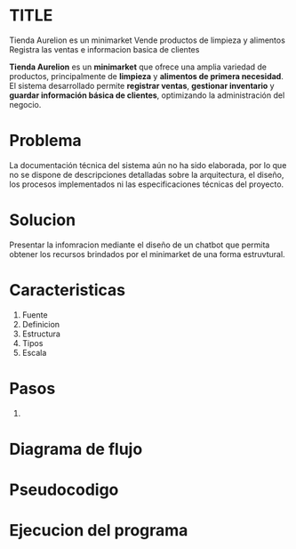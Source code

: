 # TITLE
Tienda Aurelion es un minimarket
Vende productos de limpieza y alimentos
Registra las ventas e informacion basica de clientes

**Tienda Aurelion** es un **minimarket** que ofrece una amplia variedad de productos, principalmente de **limpieza** y **alimentos de primera necesidad**.  
El sistema desarrollado permite **registrar ventas**, **gestionar inventario** y **guardar información básica de clientes**, optimizando la administración del negocio.


# Problema

La documentación técnica del sistema aún no ha sido elaborada, por lo que no se dispone de descripciones detalladas sobre la arquitectura, el diseño, los procesos implementados ni las especificaciones técnicas del proyecto.

# Solucion
Presentar la infomracion mediante el diseño de un chatbot que permita obtener los recursos brindados por el minimarket de una forma estruvtural.


# Caracteristicas
1. Fuente
2. Definicion
3. Estructura
4. Tipos 
5. Escala

# Pasos
1. 

# Diagrama de flujo

# Pseudocodigo

# Ejecucion del programa